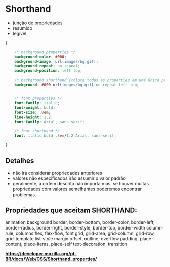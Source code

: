 # Shorthand

* junção de propriedades
* resumido
* legível

```css
{

    /* background properties */
    background-color: #000;
    background-image: url(images/bg.gif);
    background-repeat: no-repeat;
    background-position: left top;

    /* background shorthand (coloca todas as properties em uma única property) */
    background: #000 url(images/bg.gif) no-repeat left top;


    /* font properties */
    font-family: italic;
    font-weight: bold;
    font-size: .8em;
    line-height: 1.2;
    font-family: Arial, sans-serif;

    /* font shorthand */
    font: italic bold .8em/1.2 Arial, sans-serif;

}
```

## Detalhes

* não irá considerar propriedades anteriores
* valores não especificados irão assumir o valor padrão 
* geralmente, a ordem descrita não importa mas, se houver muitas propriedades com valores semelhantes
poderemos encontrar problemas.

## Propriedades que aceitam SHORTHAND:

animation
background
border, border-bottom, border-color, border-left, border-radius, border-right, border-style, border-top, border-width
column-rule, columns
flex, flex-flow, font
grid, grid-area, grid-column, grid-row, grid-template
list-style
margin
offset, outline, overflow
padding, place-content, place-items, place-self
text-decoration, transition

**https://developer.mozilla.org/pt-BR/docs/Web/CSS/Shorthand_properties/**